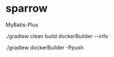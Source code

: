 # sparrow


MyBatis-Plus

./gradlew clean build dockerBuilder --info

./gradlew dockerBuilder -Ppush